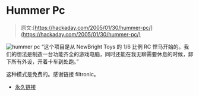 # Hummer Pc

> 原文:[https://hackaday.com/2005/01/30/hummer-pc/](https://hackaday.com/2005/01/30/hummer-pc/)

![hummer pc](img/fee8add36fbb880441bef9551d2d0b65.png)
“这个项目是从 NewBright Toys 的 1/6 比例 RC 悍马开始的。我们的想法是制造一台功能齐全的游戏电脑，同时还能在我无聊需要休息的时候，卸下所有外设，开着卡车到处跑。”

这种模式是免费的。感谢链接 filtronic。

*   [永久链接](http://www.bit-tech.net/article/139/1)
